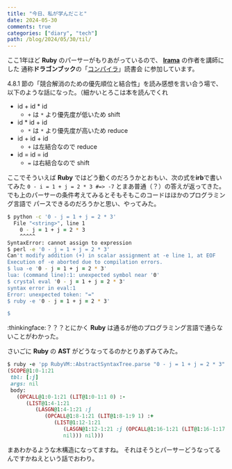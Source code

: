 ```yaml
---
title: "今日、私が学んだこと"
date: 2024-05-30
comments: true
categories: ["diary", "tech"]
path: /blog/2024/05/30/til/
---
```


ここ1年ほど **Ruby** のパーサーがもりあがっているので、
[**lrama**](https://github.com/ruby/lrama) の作者を講師にした
通称**ドラゴンブック**の「[コンパイラ](https://www.saiensu.co.jp/search/?isbn=978-4-7819-1229-5&y=2009)」読書会
に参加しています。

4.8.1 節の「競合解消のための優先順位と結合性」を読み感想を言い合う場で、
以下のような話になった。（細かいとろこは本を読んでくれ
- id + id * id
  - `+` は `*` より優先度が低いため shift
- id * id + id
  - `*` は `*` より優先度が高いため reduce
- id + id + id
  - `+` は左結合なので reduce
- id = id = id
  - `=` は右結合なので shift

ここでそういえば **Ruby** ではどう動くのだろうかとおもい、次の式を**irb**で書いてみた
`0 - i = 1 + j = 2 * 3 #=> -7` とまあ普通（？）の答えが返ってきた。
でも上のパーサーの条件考えてみるとそもそもこのコードはほかのプログラミング言語で
パースできるのだろうかと思い、やってみた。

```zsh
$ python -c '0 - j = 1 + j = 2 * 3'
  File "<string>", line 1
    0 - j = 1 + j = 2 * 3
    ^^^^^
SyntaxError: cannot assign to expression
$ perl -e '0 - j = 1 + j = 2 * 3'
Can't modify addition (+) in scalar assignment at -e line 1, at EOF
Execution of -e aborted due to compilation errors.
$ lua -e '0 - j = 1 + j = 2 * 3'
lua: (command line):1: unexpected symbol near '0'
$ crystal eval '0 - j = 1 + j = 2 * 3'
syntax error in eval:1
Error: unexpected token: "="
$ ruby -e '0 - j = 1 + j = 2 * 3'

$
```

:thinkingface:？？？とにかく **Ruby** は通るが他のプログラミング言語で通らないことがわかった。

さいごに **Ruby** の **AST** がどうなってるのかとりあずみてみた。

```Ruby
$ ruby -e 'pp RubyVM::AbstractSyntaxTree.parse "0 - j = 1 + j = 2 * 3"'
(SCOPE@1:0-1:21
 tbl: [:j]
 args: nil
 body:
   (OPCALL@1:0-1:21 (LIT@1:0-1:1 0) :-
      (LIST@1:4-1:21
         (LASGN@1:4-1:21 :j
            (OPCALL@1:8-1:21 (LIT@1:8-1:9 1) :+
               (LIST@1:12-1:21
                  (LASGN@1:12-1:21 :j (OPCALL@1:16-1:21 (LIT@1:16-1:17 2) :* (LIST@1:20-1:21 (LIT@1:20-1:21 3) nil)))
                  nil))) nil)))
```

まあわかるような木構造になってますね。
それはそうとパーサーどうなってるんですかねえという話でおわり。
